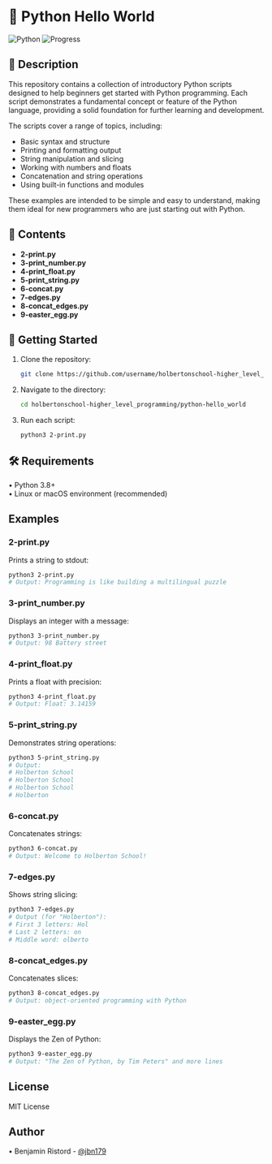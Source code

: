 # 👋 Python Hello World

![Python](https://img.shields.io/badge/Python-3.8%2B-blue.svg)
![Progress](https://img.shields.io/badge/Progress-Getting%20Started-yellow.svg)

## 📖 Description
This repository contains a collection of introductory Python scripts designed to help beginners get started with Python programming. Each script demonstrates a fundamental concept or feature of the Python language, providing a solid foundation for further learning and development.

The scripts cover a range of topics, including:
- Basic syntax and structure
- Printing and formatting output
- String manipulation and slicing
- Working with numbers and floats
- Concatenation and string operations
- Using built-in functions and modules

These examples are intended to be simple and easy to understand, making them ideal for new programmers who are just starting out with Python.

## 📂 Contents 
- **2-print.py**  
- **3-print_number.py**  
- **4-print_float.py**  
- **5-print_string.py**  
- **6-concat.py**  
- **7-edges.py**  
- **8-concat_edges.py**  
- **9-easter_egg.py**  

## 🚀 Getting Started
1. Clone the repository:
   ```bash
   git clone https://github.com/username/holbertonschool-higher_level_programming.git
   ```
2. Navigate to the directory:
   ```bash
   cd holbertonschool-higher_level_programming/python-hello_world
   ```
3. Run each script:
   ```bash
   python3 2-print.py
   ```

## 🛠️ Requirements
• Python 3.8+  
• Linux or macOS environment (recommended)

## Examples

### 2-print.py
Prints a string to stdout:
```bash
python3 2-print.py
# Output: Programming is like building a multilingual puzzle
```

### 3-print_number.py
Displays an integer with a message:
```bash
python3 3-print_number.py
# Output: 98 Battery street
```

### 4-print_float.py
Prints a float with precision:
```bash
python3 4-print_float.py
# Output: Float: 3.14159
```

### 5-print_string.py
Demonstrates string operations:
```bash
python3 5-print_string.py
# Output:
# Holberton School
# Holberton School
# Holberton School
# Holberton
```

### 6-concat.py
Concatenates strings:
```bash
python3 6-concat.py
# Output: Welcome to Holberton School!
```

### 7-edges.py
Shows string slicing:
```bash
python3 7-edges.py
# Output (for "Holberton"):
# First 3 letters: Hol
# Last 2 letters: on
# Middle word: olberto
```

### 8-concat_edges.py
Concatenates slices:
```bash
python3 8-concat_edges.py
# Output: object-oriented programming with Python
```

### 9-easter_egg.py
Displays the Zen of Python:
```bash
python3 9-easter_egg.py
# Output: "The Zen of Python, by Tim Peters" and more lines
```

## License
MIT License

## Author
• Benjamin Ristord - [@jbn179](https://github.com/jbn179)